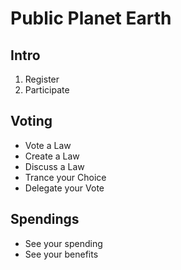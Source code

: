 # Public Planet Earth

## Intro

1. Register
2. Participate

## Voting

- Vote a Law
- Create a Law
- Discuss a Law
- Trance your Choice
- Delegate your Vote

## Spendings

- See your spending
- See your benefits
